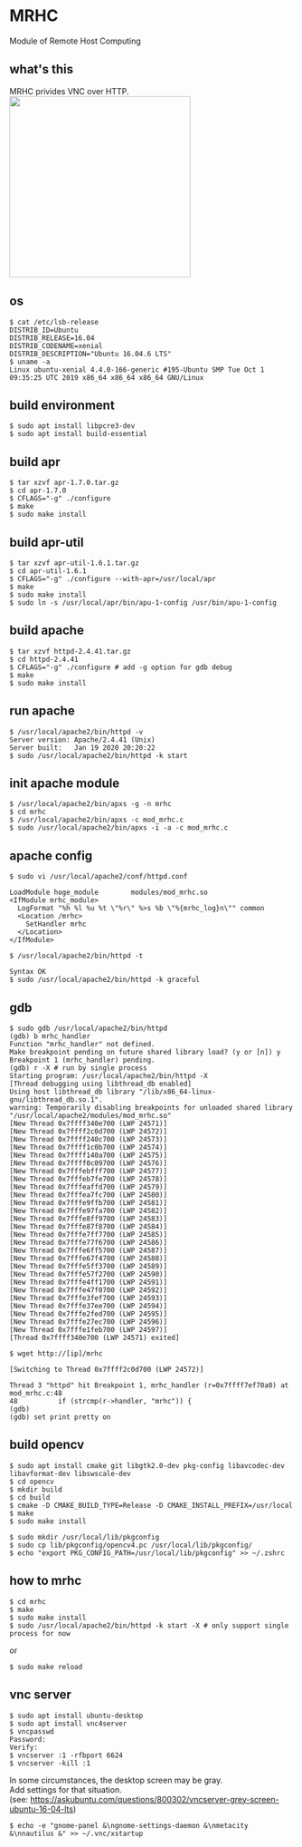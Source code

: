 # MRHC
Module of Remote Host Computing  

## what's this
MRHC privides VNC over HTTP.  
<img src="https://user-images.githubusercontent.com/562105/76103304-ce997f80-6014-11ea-9897-d07f14697cfd.png" width="320px">

## os
```
$ cat /etc/lsb-release
DISTRIB_ID=Ubuntu
DISTRIB_RELEASE=16.04
DISTRIB_CODENAME=xenial
DISTRIB_DESCRIPTION="Ubuntu 16.04.6 LTS"
$ uname -a
Linux ubuntu-xenial 4.4.0-166-generic #195-Ubuntu SMP Tue Oct 1 09:35:25 UTC 2019 x86_64 x86_64 x86_64 GNU/Linux
```

## build environment
```
$ sudo apt install libpcre3-dev
$ sudo apt install build-essential
```

## build apr
```
$ tar xzvf apr-1.7.0.tar.gz
$ cd apr-1.7.0
$ CFLAGS="-g" ./configure
$ make
$ sudo make install
```

## build apr-util
```
$ tar xzvf apr-util-1.6.1.tar.gz
$ cd apr-util-1.6.1
$ CFLAGS="-g" ./configure --with-apr=/usr/local/apr
$ make
$ sudo make install
$ sudo ln -s /usr/local/apr/bin/apu-1-config /usr/bin/apu-1-config
```

## build apache
```
$ tar xzvf httpd-2.4.41.tar.gz
$ cd httpd-2.4.41
$ CFLAGS="-g" ./configure # add -g option for gdb debug
$ make
$ sudo make install
```

## run apache
```
$ /usr/local/apache2/bin/httpd -v
Server version: Apache/2.4.41 (Unix)
Server built:   Jan 19 2020 20:20:22
$ sudo /usr/local/apache2/bin/httpd -k start
```

## init apache module
```
$ /usr/local/apache2/bin/apxs -g -n mrhc
$ cd mrhc
$ /usr/local/apache2/bin/apxs -c mod_mrhc.c
$ sudo /usr/local/apache2/bin/apxs -i -a -c mod_mrhc.c 
```

## apache config
```
$ sudo vi /usr/local/apache2/conf/httpd.conf
```

```
LoadModule hoge_module        modules/mod_mrhc.so
<IfModule mrhc_module>
  LogFormat "%h %l %u %t \"%r\" %>s %b \"%{mrhc_log}n\"" common
  <Location /mrhc>
    SetHandler mrhc
  </Location>
</IfModule>
```

```
$ /usr/local/apache2/bin/httpd -t

Syntax OK
$ sudo /usr/local/apache2/bin/httpd -k graceful
```

## gdb
```
$ sudo gdb /usr/local/apache2/bin/httpd
(gdb) b mrhc_handler
Function "mrhc_handler" not defined.
Make breakpoint pending on future shared library load? (y or [n]) y
Breakpoint 1 (mrhc_handler) pending.
(gdb) r -X # run by single process
Starting program: /usr/local/apache2/bin/httpd -X
[Thread debugging using libthread_db enabled]
Using host libthread_db library "/lib/x86_64-linux-gnu/libthread_db.so.1".
warning: Temporarily disabling breakpoints for unloaded shared library "/usr/local/apache2/modules/mod_mrhc.so"
[New Thread 0x7ffff340e700 (LWP 24571)]
[New Thread 0x7ffff2c0d700 (LWP 24572)]
[New Thread 0x7ffff240c700 (LWP 24573)]
[New Thread 0x7ffff1c0b700 (LWP 24574)]
[New Thread 0x7ffff140a700 (LWP 24575)]
[New Thread 0x7ffff0c09700 (LWP 24576)]
[New Thread 0x7fffebfff700 (LWP 24577)]
[New Thread 0x7fffeb7fe700 (LWP 24578)]
[New Thread 0x7fffeaffd700 (LWP 24579)]
[New Thread 0x7fffea7fc700 (LWP 24580)]
[New Thread 0x7fffe9ffb700 (LWP 24581)]
[New Thread 0x7fffe97fa700 (LWP 24582)]
[New Thread 0x7fffe8ff9700 (LWP 24583)]
[New Thread 0x7fffe87f8700 (LWP 24584)]
[New Thread 0x7fffe7ff7700 (LWP 24585)]
[New Thread 0x7fffe77f6700 (LWP 24586)]
[New Thread 0x7fffe6ff5700 (LWP 24587)]
[New Thread 0x7fffe67f4700 (LWP 24588)]
[New Thread 0x7fffe5ff3700 (LWP 24589)]
[New Thread 0x7fffe57f2700 (LWP 24590)]
[New Thread 0x7fffe4ff1700 (LWP 24591)]
[New Thread 0x7fffe47f0700 (LWP 24592)]
[New Thread 0x7fffe3fef700 (LWP 24593)]
[New Thread 0x7fffe37ee700 (LWP 24594)]
[New Thread 0x7fffe2fed700 (LWP 24595)]
[New Thread 0x7fffe27ec700 (LWP 24596)]
[New Thread 0x7fffe1feb700 (LWP 24597)]
[Thread 0x7ffff340e700 (LWP 24571) exited]
```

```
$ wget http://[ip]/mrhc
```

```
[Switching to Thread 0x7ffff2c0d700 (LWP 24572)]

Thread 3 "httpd" hit Breakpoint 1, mrhc_handler (r=0x7ffff7ef70a0) at mod_mrhc.c:48
48          if (strcmp(r->handler, "mrhc")) {
(gdb)
(gdb) set print pretty on
```

## build opencv
```
$ sudo apt install cmake git libgtk2.0-dev pkg-config libavcodec-dev libavformat-dev libswscale-dev
$ cd opencv
$ mkdir build
$ cd build
$ cmake -D CMAKE_BUILD_TYPE=Release -D CMAKE_INSTALL_PREFIX=/usr/local
$ make
$ sudo make install
```

```
$ sudo mkdir /usr/local/lib/pkgconfig
$ sudo cp lib/pkgconfig/opencv4.pc /usr/local/lib/pkgconfig/
$ echo "export PKG_CONFIG_PATH=/usr/local/lib/pkgconfig" >> ~/.zshrc
```

## how to mrhc
```
$ cd mrhc
$ make
$ sudo make install
$ sudo /usr/local/apache2/bin/httpd -k start -X # only support single process for now
```

or

```
$ sudo make reload
```

## vnc server
```
$ sudo apt install ubuntu-desktop
$ sudo apt install vnc4server
$ vncpasswd
Password:
Verify:
$ vncserver :1 -rfbport 6624
$ vncserver -kill :1
```

In some circumstances, the desktop screen may be gray.  
Add settings for that situation.  
(see: https://askubuntu.com/questions/800302/vncserver-grey-screen-ubuntu-16-04-lts)  
```
$ echo -e "gnome-panel &\ngnome-settings-daemon &\nmetacity &\nnautilus &" >> ~/.vnc/xstartup
```
